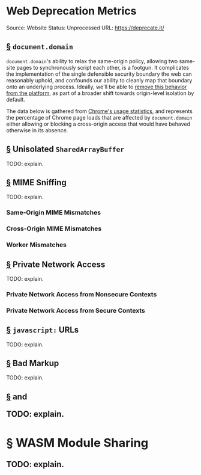 # Web Deprecation Metrics

Source: Website
Status: Unprocessed
URL: https://deprecate.it/

## [§](https://deprecate.it/) `document.domain`

`document.domain`'s ability to relax the same-origin policy, allowing two same-site pages to synchronously script each other, is a footgun. It complicates the implementation of the single defensible security boundary the web can reasonably uphold, and confounds our ability to cleanly map that boundary onto an underlying process. Ideally, we'll be able to [remove this behavior from the platform](https://github.com/mikewest/deprecating-document-domain), as part of a broader shift towards origin-level isolation by default.

The data below is gathered from [Chrome's usage statistics](https://chromestatus.com/metrics/feature/popularity), and represents the percentage of Chrome page loads that are affected by `document.domain` either allowing or blocking a cross-origin access that would have behaved otherwise in its absence.

## [§](https://deprecate.it/) Unisolated `SharedArrayBuffer`

TODO: explain.

## [§](https://deprecate.it/) MIME Sniffing

TODO: explain.

### Same-Origin MIME Mismatches

### Cross-Origin MIME Mismatches

### Worker Mismatches

## [§](https://deprecate.it/) Private Network Access

TODO: explain.

### Private Network Access from Nonsecure Contexts

### Private Network Access from Secure Contexts

## [§](https://deprecate.it/) `javascript:` URLs

TODO: explain.

## [§](https://deprecate.it/) Bad Markup

TODO: explain.

## [§](https://deprecate.it/) <object> and <embed>

TODO: explain.

## [§](https://deprecate.it/) WASM Module Sharing

TODO: explain.
